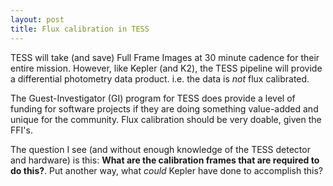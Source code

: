 ```yaml
---
layout: post
title: Flux calibration in TESS
---
```


TESS will take (and save) Full Frame Images at 30 minute cadence for their entire mission. However, like Kepler (and K2), the TESS pipeline will provide a differential photometry data product. i.e. the data is *not* flux calibrated.

The Guest-Investigator (GI) program for TESS does provide a level of funding for software projects if they are doing something value-added and unique for the community. Flux calibration should be very doable, given the FFI's.

The question I see (and without enough knowledge of the TESS detector and hardware) is this:
**What are the calibration frames that are required to do this?**. Put another way, what *could* Kepler have done to accomplish this?